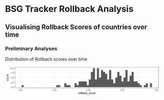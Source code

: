 # BSG Tracker Rollback Analysis 

## Visualising Rollback Scores of countries over time 

### Preliminary Analyses
Distribution of Rollback scores over time 

![Rollback scores as of 15-04-2020](/graphs/rollback_hist2020-04-15.png)
